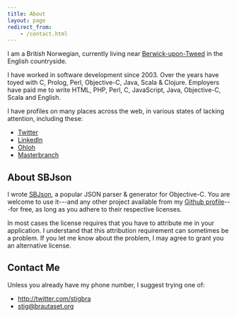 ```yaml
---
title: About
layout: page
redirect_from:
    - /contact.html
---
```


I am a Brit*ish* Norwegian, currently living near
[Berwick-upon-Tweed](https://en.wikipedia.org/wiki/Berwick-upon-Tweed) in the
English countryside.

I have worked in software development since 2003. Over the years have toyed
with C, Prolog, Perl, Objective-C, Java, Scala & Clojure. Employers have paid
me to write HTML, PHP, Perl, C, JavaScript, Java, Objective-C, Scala and
English.

I have profiles on many places across the web, in various states of lacking
attention, including these:

* [Twitter](http://twitter.com/stigbra)
* [LinkedIn](http://uk.linkedin.com/in/stigbrautaset)
* [Ohloh](https://www.ohloh.net/accounts/stigbra)
* [Masterbranch](http://www.masterbranch.com/developer/stig.brautaset)

About SBJson
------------

I wrote [SBJson][], a popular JSON parser & generator for Objective-C. You are
welcome to use it---and any other project available from my
[Github profile][github]---for free, as long as you adhere to their
respective licenses.

In most cases the license requires that you have to attribute me in your
application. I understand that this attribution requirement can sometimes be a
problem. If you let me know about the problem, I may agree to grant you an
alternative license.

[sbjson]: http://sbjson.org
[github]: http://github.com/stig

Contact Me
----------

Unless you already have my phone number, I suggest trying one of:

* <http://twitter.com/stigbra>
* <stig@brautaset.org>
